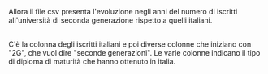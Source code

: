 Allora il file csv presenta l'evoluzione negli anni del numero di iscritti all'università di seconda generazione rispetto a quelli italiani. <br> <br>

C'è la colonna degli iscritti italiani e poi diverse colonne che iniziano con "2G", che vuol dire "seconde generazioni". Le varie colonne indicano il tipo di diploma di maturità che hanno ottenuto in italia.
